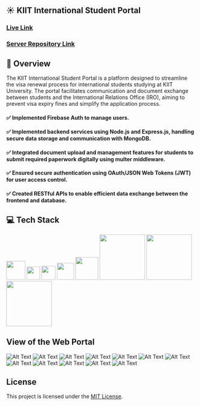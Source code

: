 ## ☀ KIIT International Student Portal
### [**Live Link**](https://kiit-iro-portal.web.app)
### [**Server Repository Link**](https://github.com/aminulrony2024/KIIT-INTERNATIONAL-STUDENT-PORTAL-SERVER)
## 📌 Overview
The KIIT International Student Portal is a platform designed to streamline the visa renewal process for international students studying at KIIT University. The portal facilitates communication and document exchange between students and the International Relations Office (IRO), aiming to prevent visa expiry fines and simplify the application process.

#### ✅ Implemented Firebase Auth to manage users.
#### ✅ Implemented backend services using Node.js and Express.js, handling secure data storage and communication with MongoDB. 
#### ✅ Integrated document upload and management features for students to submit required paperwork digitally using multer middleware.
#### ✅ Ensured secure authentication using OAuth/JSON Web Tokens (JWT) for user access control.
#### ✅ Created RESTful APIs to enable efficient data exchange between the frontend and database.

## 💻 Tech Stack
<p>
  <img width="50" margin-inline="100px" src="https://upload.wikimedia.org/wikipedia/commons/thumb/6/61/HTML5_logo_and_wordmark.svg/800px-HTML5_logo_and_wordmark.svg.png">
  <img width="35" src="https://upload.wikimedia.org/wikipedia/commons/d/d5/CSS3_logo_and_wordmark.svg">
  <img width="37" src="https://skillforge.com/wp-content/uploads/2020/10/javascript-1817x2048.png">
  <img width="45" src="https://upload.wikimedia.org/wikipedia/commons/a/a7/React-icon.svg">
  <img width="60" src="https://cdn.freebiesupply.com/logos/large/2x/nodejs-1-logo-png-transparent.png">
  <img width="120" src="https://images.codingblocks.com/web/express.png">
  <img width="120" src="https://upload.wikimedia.org/wikipedia/commons/9/93/MongoDB_Logo.svg">
  <img width="120" src="https://firebase.google.com/static/downloads/brand-guidelines/SVG/logo-standard.svg">
</p>

## View of the Web Portal

![Alt Text](https://github.com/aminulrony2024/KIIT-INTERNATIONAL-STUDENT-PORTAL/blob/main/src/assets/portal%20view/homepage.PNG)
![Alt Text](https://github.com/aminulrony2024/KIIT-INTERNATIONAL-STUDENT-PORTAL/blob/main/src/assets/portal%20view/singup%20page.PNG)
![Alt Text](https://github.com/aminulrony2024/KIIT-INTERNATIONAL-STUDENT-PORTAL/blob/main/src/assets/portal%20view/reset%20password%20page.PNG)
![Alt Text](https://github.com/aminulrony2024/KIIT-INTERNATIONAL-STUDENT-PORTAL/blob/main/src/assets/portal%20view/normal%20user%20dashboard.PNG)
![Alt Text](https://github.com/aminulrony2024/KIIT-INTERNATIONAL-STUDENT-PORTAL/blob/main/src/assets/portal%20view/user%20document%20section.PNG)
![Alt Text](https://github.com/aminulrony2024/KIIT-INTERNATIONAL-STUDENT-PORTAL/blob/main/src/assets/portal%20view/user%20upload%20document%20section.PNG)
![Alt Text](https://github.com/aminulrony2024/KIIT-INTERNATIONAL-STUDENT-PORTAL/blob/main/src/assets/portal%20view/faq%20section.PNG)
![Alt Text](https://github.com/aminulrony2024/KIIT-INTERNATIONAL-STUDENT-PORTAL/blob/main/src/assets/portal%20view/admin%20homepage.PNG)
![Alt Text](https://github.com/aminulrony2024/KIIT-INTERNATIONAL-STUDENT-PORTAL/blob/main/src/assets/portal%20view/total%20user%20pages.PNG)
![Alt Text](https://github.com/aminulrony2024/KIIT-INTERNATIONAL-STUDENT-PORTAL/blob/main/src/assets/portal%20view/student's%20detail%20from%20admin%20side.PNG)
![Alt Text](https://github.com/aminulrony2024/KIIT-INTERNATIONAL-STUDENT-PORTAL/blob/main/src/assets/portal%20view/showing%20documents.PNG)
![Alt Text](https://github.com/aminulrony2024/KIIT-INTERNATIONAL-STUDENT-PORTAL/blob/main/src/assets/portal%20view/delete%20user.PNG)


## License

This project is licensed under the [MIT License](LICENSE).
